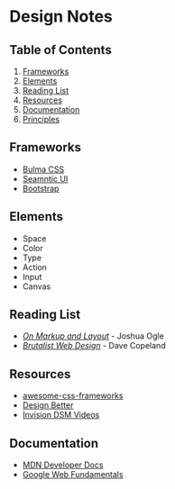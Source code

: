 # Design Notes

## Table of Contents

1. [Frameworks](#frameworks)
2. [Elements](#elements)
3. [Reading List](#reading-list)
4. [Resources](#resources)
5. [Documentation](#documentation)
6. [Principles](principles.md)

## Frameworks

- [Bulma CSS](https://bulma.io/)
- [Seamntic UI](https://semantic-ui.com/)
- [Bootstrap](https://getbootstrap.com/)

## Elements

- Space
- Color
- Type
- Action
- Input
- Canvas

## Reading List

- [_On Markup and Layout_](https://thoughtbot.com/blog/on-markup-and-layout) - Joshua Ogle
- [_Brutalist Web Design_](https://brutalist-web.design/) - Dave Copeland

## Resources

- [awesome-css-frameworks](https://github.com/troxler/awesome-css-frameworks)
- [Design Better](https://www.designbetter.co/)
- [Invision DSM Videos](https://www.invisionapp.com/design-system-manager/expert-advice)

## Documentation

- [MDN Developer Docs](https://developer.mozilla.org/en-US/docs/Web)
- [Google Web Fundamentals](https://developers.google.com/web/fundamentals/)
